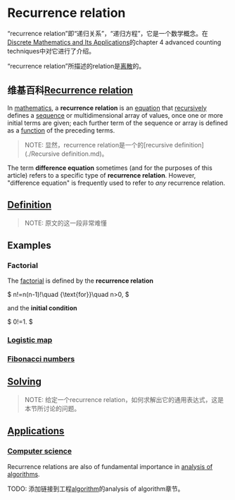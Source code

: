 # Recurrence relation

“recurrence relation”即“递归关系”，“递归方程”，它是一个数学概念。在[Discrete Mathematics and Its Applications](https://www.amazon.com/Discrete-Mathematics-Applications-Kenneth-Rosen/dp/125967651X)的chapter 4 advanced counting techniques中对它进行了介绍。

“recurrence relation”所描述的relation是[离散](../Discrete.md)的。

## 维基百科[Recurrence relation](https://en.wikipedia.org/wiki/Recurrence_relation)

In [mathematics](https://en.wikipedia.org/wiki/Mathematics), a **recurrence relation** is an [equation](https://en.wikipedia.org/wiki/Equation) that [recursively](https://en.wikipedia.org/wiki/Recursion) defines a [sequence](https://en.wikipedia.org/wiki/Sequence) or multidimensional array of values, once one or more initial terms are given; each further term of the sequence or array is defined as a [function](https://en.wikipedia.org/wiki/Function_(mathematics)) of the preceding terms.

> NOTE: 显然，recurrence relation是一个的[recursive definition](./Recursive definition.md)。

The term **difference equation** sometimes (and for the purposes of this article) refers to a specific type of **recurrence relation**. However, "difference equation" is frequently used to refer to *any* recurrence relation.



## [Definition](https://en.wikipedia.org/wiki/Recurrence_relation#Definition)

> NOTE: 原文的这一段非常难懂

## Examples

### Factorial

The [factorial](https://en.wikipedia.org/wiki/Factorial) is defined by the **recurrence relation**

$ n!=n(n-1)!\quad {\text{for}}\quad n>0, $

and the **initial condition**

$ 0!=1. $



### [Logistic map](https://en.wikipedia.org/wiki/Recurrence_relation#Logistic_map)



### [Fibonacci numbers](https://en.wikipedia.org/wiki/Recurrence_relation#Fibonacci_numbers)



## [Solving](https://en.wikipedia.org/wiki/Recurrence_relation#Solving)

> NOTE: 给定一个recurrence relation，如何求解出它的通用表达式，这是本节所讨论的问题。



## [Applications](https://en.wikipedia.org/wiki/Recurrence_relation#Applications)

### [Computer science](https://en.wikipedia.org/wiki/Recurrence_relation#Computer_science)

Recurrence relations are also of fundamental importance in [analysis of algorithms](https://en.wikipedia.org/wiki/Analysis_of_algorithms).

TODO: 添加链接到工程[algorithm](https://dengking.github.io/algorithm)的analysis of algorithm章节。